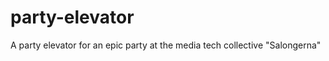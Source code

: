 party-elevator
==============

A party elevator for an epic party at the media tech collective "Salongerna"
